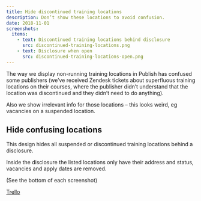 ```yaml
---
title: Hide discontinued training locations
description: Don’t show these locations to avoid confusion.
date: 2018-11-01
screenshots:
  items:
    - text: Discontinued training locations behind disclosure
      src: discontinued-training-locations.png
    - text: Disclosure when open
      src: discontinued-training-locations-open.png
---
```


The way we display non-running training locations in Publish has confused some publishers (we’ve received Zendesk tickets about superfluous training locations on their courses, where the publisher didn’t understand that the location was discontinued and they didn’t need to do anything).

Also we show irrelevant info for those locations – this looks weird, eg vacancies on a suspended location.

## Hide confusing locations

This design hides all suspended or discontinued training locations behind a disclosure.

Inside the disclosure the listed locations only have their address and status, vacancies and apply dates are removed.

(See the bottom of each screenshot)

[Trello](https://trello.com/c/8c2gDVqe/501-tweak-how-non-running-training-locations-are-presented)
